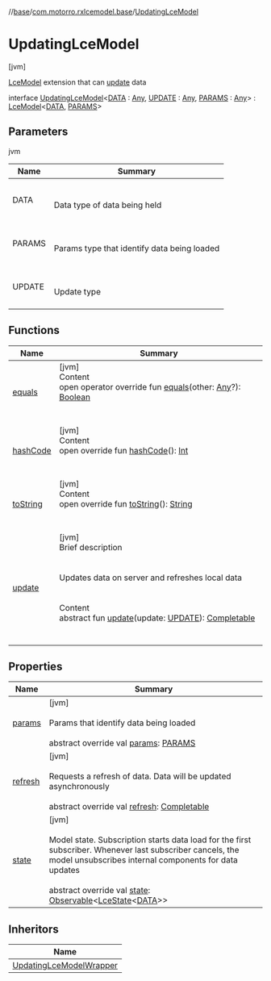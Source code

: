 //[base](../../index.md)/[com.motorro.rxlcemodel.base](../index.md)/[UpdatingLceModel](index.md)



# UpdatingLceModel  
 [jvm] 

[LceModel](../-lce-model/index.md) extension that can [update](update.md) data

interface [UpdatingLceModel](index.md)<[DATA](index.md) : [Any](https://kotlinlang.org/api/latest/jvm/stdlib/kotlin/-any/index.html), [UPDATE](index.md) : [Any](https://kotlinlang.org/api/latest/jvm/stdlib/kotlin/-any/index.html), [PARAMS](index.md) : [Any](https://kotlinlang.org/api/latest/jvm/stdlib/kotlin/-any/index.html)> : [LceModel](../-lce-model/index.md)<[DATA](index.md), [PARAMS](index.md)>    


## Parameters  
  
jvm  
  
|  Name|  Summary| 
|---|---|
| DATA| <br><br>Data type of data being held<br><br>
| PARAMS| <br><br>Params type that identify data being loaded<br><br>
| UPDATE| <br><br>Update type<br><br>
  


## Functions  
  
|  Name|  Summary| 
|---|---|
| [equals](https://kotlinlang.org/api/latest/jvm/stdlib/kotlin/-any/equals.html)| [jvm]  <br>Content  <br>open operator override fun [equals](https://kotlinlang.org/api/latest/jvm/stdlib/kotlin/-any/equals.html)(other: [Any](https://kotlinlang.org/api/latest/jvm/stdlib/kotlin/-any/index.html)?): [Boolean](https://kotlinlang.org/api/latest/jvm/stdlib/kotlin/-boolean/index.html)  <br><br><br>
| [hashCode](https://kotlinlang.org/api/latest/jvm/stdlib/kotlin/-any/hash-code.html)| [jvm]  <br>Content  <br>open override fun [hashCode](https://kotlinlang.org/api/latest/jvm/stdlib/kotlin/-any/hash-code.html)(): [Int](https://kotlinlang.org/api/latest/jvm/stdlib/kotlin/-int/index.html)  <br><br><br>
| [toString](https://kotlinlang.org/api/latest/jvm/stdlib/kotlin/-any/to-string.html)| [jvm]  <br>Content  <br>open override fun [toString](https://kotlinlang.org/api/latest/jvm/stdlib/kotlin/-any/to-string.html)(): [String](https://kotlinlang.org/api/latest/jvm/stdlib/kotlin/-string/index.html)  <br><br><br>
| [update](update.md)| [jvm]  <br>Brief description  <br><br><br>Updates data on server and refreshes local data<br><br>  <br>Content  <br>abstract fun [update](update.md)(update: [UPDATE](index.md)): [Completable](http://reactivex.io/RxJava/2.x/javadoc/io/reactivex/Completable.html)  <br><br><br>


## Properties  
  
|  Name|  Summary| 
|---|---|
| [params](index.md#com.motorro.rxlcemodel.base/UpdatingLceModel/params/#/PointingToDeclaration/)|  [jvm] <br><br>Params that identify data being loaded<br><br>abstract override val [params](index.md#com.motorro.rxlcemodel.base/UpdatingLceModel/params/#/PointingToDeclaration/): [PARAMS](index.md)   <br>
| [refresh](index.md#com.motorro.rxlcemodel.base/UpdatingLceModel/refresh/#/PointingToDeclaration/)|  [jvm] <br><br>Requests a refresh of data. Data will be updated asynchronously<br><br>abstract override val [refresh](index.md#com.motorro.rxlcemodel.base/UpdatingLceModel/refresh/#/PointingToDeclaration/): [Completable](http://reactivex.io/RxJava/2.x/javadoc/io/reactivex/Completable.html)   <br>
| [state](index.md#com.motorro.rxlcemodel.base/UpdatingLceModel/state/#/PointingToDeclaration/)|  [jvm] <br><br>Model state. Subscription starts data load for the first subscriber. Whenever last subscriber cancels, the model unsubscribes internal components for data updates<br><br>abstract override val [state](index.md#com.motorro.rxlcemodel.base/UpdatingLceModel/state/#/PointingToDeclaration/): [Observable](http://reactivex.io/RxJava/2.x/javadoc/io/reactivex/Observable.html)<[LceState](../-lce-state/index.md)<[DATA](index.md)>>   <br>


## Inheritors  
  
|  Name| 
|---|
| [UpdatingLceModelWrapper](../-updating-lce-model-wrapper/index.md)

